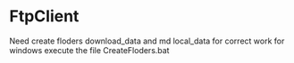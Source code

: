 # FtpClient
Need сreate floders download_data and md local_data for correct work for windows execute the file CreateFloders.bat
